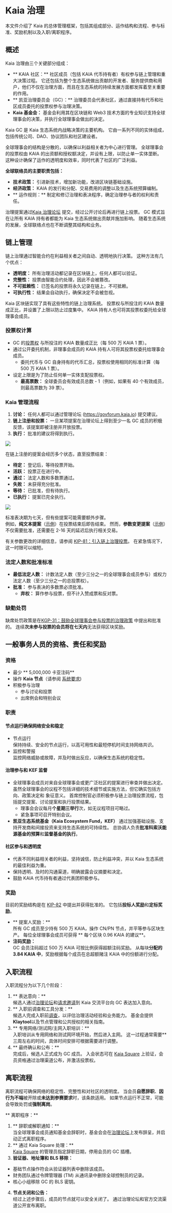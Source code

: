 # Kaia 治理

本文件介绍了 Kaia 的总体管理框架，包括其组成部分、运作结构和流程、参与标准、奖励机制以及入职/离职程序。

## 概述

Kaia 治理由三个关键部分组成：

- \*\* KAIA 社区：\*\* 社区成员（包括 KAIA 代币持有者）有权参与链上管理和重大决策过程。 它还包括为整个生态系统做出贡献的开发者、服务提供商和用户，他们不仅在治理方面，而且在生态系统的持续发展方面都发挥着至关重要的作用。
- \*\* 凯亚治理委员会（GC）：\*\* 治理委员会代表社区，通过直接持有代币和社区成员委托的投票权参与治理决策。
- **Kaia 基金会：** 基金会利用其在区块链和 Web3 技术方面的专业知识支持全球理事会的决策，并执行全球理事会做出的决定。

Kaia GC 是 Kaia 生态系统内战略决策的主要机构。 它由一系列不同的实体组成，包括传统公司、DAO、协议团队和社区建设者。

全球理事会的结构是分散的，以确保以利益相关者为中心进行管理。 全球理事会的投票权由 KAIA 的出资额和授权额决定，并设有上限，以防止单一实体垄断。 这种设计确保了运作的透明度和效率，同时代表了社区的广泛利益。

**全球联络员的主要职责包括：**

- **技术政策：** 引进新技术，增加新功能，改进区块链基础设施。
- **经济政策：** KAIA 的发行和分配、交易费用的调整以及生态系统预算编制。
- \*\* 运作规则：\*\* 制定和修订治理和表决程序，确定治理参与者的权利和责任。

治理提案通过[Kaia 治理论坛](https://govforum.kaia.io/) 提交，经过公开讨论后再进行链上投票。 GC 模式旨在让所有 KAIA 持有者都能为 Kaia 生态系统做出贡献并施加影响。 随着生态系统的发展，全球联络点也在不断调整其结构和业务。

## 链上管理

链上治理通过智能合约在利益相关者之间自动、透明地执行决策。 这种方法有几个优点：

- **透明度：** 所有治理活动都记录在区块链上，任何人都可以验证。
- **完整性：** 投票由智能合约处理，因此不会被篡改。
- **不可抵赖性：** 已签名的投票将永久记录在链上，不可抵赖。
- **可执行性：** 结果会自动执行，确保决定不会被忽视。

Kaia 区块链实现了具有这些特性的链上治理系统。 投票权与所投注的 KAIA 数量成正比，并设置了上限以防止过度集中。 KAIA 持有人也可将其投票权委托给全球理事会成员。

### 投票权计算

- GC 的[投票权](https://square.kaia.io/Proposal?tab=LEADERBOARD) 与所投注的 KAIA 数量成正比（每 500 万 KAIA 1 票）。
- 通过公开委托机制，非理事会成员的 KAIA 持有人可将其投票权委托给理事会成员。
  - 委托代币与 GC 自身持有的代币汇总，投票权使用相同的标准计算（每 500 万 KAIA 1 票）。
- 设定上限是为了防止任何单一实体支配投票权。
  - **最高票数：** 全球委员会有效成员总数 - 1（例如，如果有 40 个有效成员，则最高票数为 39 票）。

### Kaia 管理流程

1. **讨论：** 任何人都可以通过管理论坛 (<https://govforum.kaia.io>) 提交建议。
2. **链上注册和投票：** 一旦某项提案在治理论坛上得到至少一名 GC 成员的积极反馈，该提案即被注册并开放投票。
3. **执行：** 批准的建议将得到执行。

![](/img/misc/gov-process.jpg)

在链上注册的提案会经历多个状态，直至投票结束：

- **待定：** 登记后，等待投票开始。
- **活跃：** 投票正在进行中。
- **通过：** 法定人数和多数票通过。
- **失败：** 未获得充分批准。
- **等待：** 已批准，但有待执行。
- **已执行：** 提案已完全执行。

![](/img/misc/gov-process-2.png)

标准表决期为七天，但有些提案可能需要额外步骤。  
例如，**纯文本提案**（[示例](https://square.kaia.io/Proposal/Detail?id=31)）在投票结束后即告结束。 然而，**参数变更提案**（[示例](https://square.kaia.io/Proposal/Detail?id=26)）不仅需要批准，还需要在 2-16 天的延迟后执行相关交易。

有关参数更改的详细信息，请参阅 [KIP-81：引入链上治理投票](https://kips.kaia.io/KIPs/kip-81)。 在紧急情况下，这一时限可以缩短。

### 法定人数和批准标准

- **最低法定人数：** 计数法定人数（至少三分之一的全球理事会成员参与）或权力法定人数（至少三分之一的总投票权）。
- **批准：** 参与表决的多数票必须批准。
  - **弃权：** 算作参与投票，但不计入赞成票和反对票。

### 缺勤处罚

缺席处罚政策是在[KGP-31：鼓励全球理事会参与投票的治理政策](https://govforum.kaia.io/t/kgp-31-governance-policy-to-encourage-gc-voting-participation/808) 中提出和批准的。 连续**次未参与投票的会员将在七天内**无法获得区块奖励。

## 一般事务人员的资格、责任和奖励

### 资格

- 最少 \*\* 5,000,000 卡亚注码\*\*
- 操作 **Kaia 节点**（请参阅 [系统要求](https://docs.kaia.io/nodes/core-cell/system-requirements/))
- 积极参与治理
  - 参与讨论和投票
  - 出席例会和特别会议

### 职责

#### 节点运行确保网络安全和稳定

- 节点运行  
  保持持续、安全的节点运行，以高可用性和最短停机时间支持网络共识。
- 监控和警报  
  监控网络威胁或故障，并及时做出反应，以确保生态系统的稳定性。

#### 治理参与和 KEF 监督

- 全球理事会成员对来自全球理事会或更广泛社区的提案进行审查并做出决定。 虽然全球理事会的议程不包括详细的技术细节或实施方法，但它确实包括方向、政策决定和 象征意义。 首席控制官必须积极参与链上治理投票流程，包括提交提案、讨论提案和执行投票结果。
  - 理事会会议每月**个星期三举行**次，如无议程项目可略过。
  - 紧急事项可召开特别会议。
- **凯亚生态系统基金（Kaia Ecosystem Fund，KEF）** 通过加强基础设施、支持开发商和间接投资来支持生态系统的可持续性。 总协调人负责**批准科索沃能源基金的预算**和**监督基金的执行**。

#### 社区参与和透明度

- 代表不同利益相关者的利益，坚持诚信，防止利益冲突，并以 Kaia 生态系统的最佳利益为重。
- 保持透明、及时的沟通渠道，明确披露会议摘要和决定。
- 鼓励 KAIA 代币持有者通过代表团积极参与。

### 奖励

目前的奖励结构是在 [KIP-82](https://kips.kaia.io/KIPs/kip-82) 中提出并获得批准的。 它包括**投标人奖励**和**定标奖励**。

- \*\* 提案人奖励：\*\*  
  所有 GC 成员至少持有 500 万 KAIA，操作 CN/PN 节点，并平等参与区块生产。 每位全球理事会成员可获得 \*\* 每个区块 0.96 KAIA 的建议\*\*。
- **注码奖励：**  
  GC 会员注码超过 500 万 KAIA 可按比例获得超额注码奖励。 从每块**分配的 3.84 KAIA 中**，奖励根据每个成员在总超额赌注 KAIA 中的份额进行分配。

## 入职流程

入职流程分为以下几个阶段：

1. \*\* 表达意向：\*\*  
   候选人通过[治理论坛](https://govforum.kaia.io/)和[请求邀请](https://docs.google.com/forms/d/e/1FAIpQLSdj-N63AAAWhzPh8GIJQGOUrKk_ppWtzDwUyflq532IdlQ3Jw/viewform)到 Kaia 交流平台向 GC 表达加入意向。
2. \*\* 入职前调查和工具分发：\*\*  
   候选人完成入职前[调查](https://docs.google.com/forms/d/1o1HUe3SNLRI_txqymSICGoP48Lq71HEz0PxIZZBynNo/preview)，以评估治理活动经验和业务能力。 基金会提供**Klaytool**以及节点管理和公共授权的相关指南。
3. \*\* 专用网络/测试网/主网入职培训：\*\*  
   入职培训从专用网络和测试网环境开始，然后进入主网。 这一过程通常需要\*\*三周左右的时间，具体时间安排可根据需要进行调整。
4. \*\* 最终确认和公布：\*\*  
   完成后，候选人正式成为 GC 成员。 入会状态可在 [Kaia Square](https://square.kaia.io/GC?tab=HISTORY) 上验证，会员资格通过治理渠道公布，并激活投票权。

## 离职流程

离职流程可确保网络的稳定性、完整性和对社区的透明度。 当会员**自愿辞职**、**因行为不端**被开除或**未达到参赛要求**时，该条款适用。 如果节点运行不正常，可能会导致处罚或**强制离岗**。

\*\* 离职程序：\*\*

1. \*\* 辞职或解职通知：\*\*  
   当全球理事会成员通知基金会辞职时，基金会会在[治理论坛](https://govforum.kaia.io/)上发布辞呈，并启动正式离职程序。
2. \*\* 通过 Kaia Square 处理：\*\*  
   [Kaia Square](http://square.kaia.io) 的管理员指定辞职日期，停用会员的 GC 插槽。
3. **验证器、地址簿和 BLS 移除：**

- 基础节点操作符会从验证器列表中删除该成员。
- 财务团队通过令牌管理器 (TM) 从通讯录中删除全球控制员的记录。
- 核心小组移除 GC 的 BLS 密钥。

4. **节点关闭和公告：**  
   经过上述步骤后，成员的节点就可以安全关闭了。 通过治理论坛和官方交流渠道公开宣布离职。